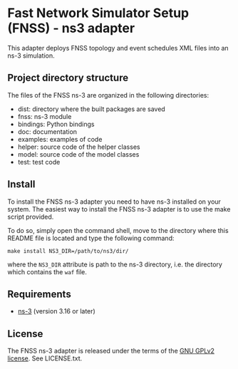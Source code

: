# Fast Network Simulator Setup (FNSS) - ns3 adapter
This adapter deploys FNSS topology and event schedules XML files into an ns-3 simulation.

## Project directory structure
The files of the FNSS ns-3 are organized in the following directories:

* dist: directory where the built packages are saved
* fnss: ns-3 module
 * bindings: Python bindings
 * doc: documentation
 * examples: examples of code
 * helper: source code of the helper classes
 * model: source code of the model classes
 * test: test code

## Install
To install the FNSS ns-3 adapter you need to have ns-3 installed on your system.
The easiest way to install the FNSS ns-3 adapter is to use the make script provided.

To do so, simply open the command shell, move to the directory where this README file is located and type the following command:

`make install NS3_DIR=/path/to/ns3/dir/`

where the `NS3_DIR` attribute is path to the ns-3 directory, i.e. the directory which contains the `waf` file.

## Requirements
* [ns-3](http://www.nsnam.org) (version 3.16 or later)

## License
The FNSS ns-3 adapter is released under the terms of the [GNU GPLv2 license](http://www.gnu.org/licenses/gpl-2.0.html). See LICENSE.txt.
